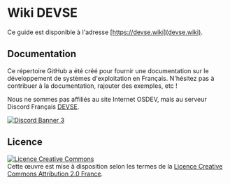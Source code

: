 # Wiki DEVSE

Ce guide est disponible à l'adresse [https://devse.wiki](devse.wiki).

## Documentation

Ce répertoire GitHub a été créé pour fournir une documentation sur le développement de systèmes d'exploitation en Français.
N'hésitez pas à contribuer à la documentation, rajouter des exemples, etc !

Nous ne sommes pas affiliés au site Internet OSDEV, mais au serveur Discord Français [DEVSE](https://discord.gg/3XjkM6q).

<a href="https://discord.gg/3XjkM6q">
    <img src="https://discordapp.com/api/guilds/746454130448531546/widget.png?style=banner3" alt="Discord Banner 3"/>
</a>

## Licence

<a rel="license" href="http://creativecommons.org/licenses/by/2.0/fr/"><img alt="Licence Creative Commons" style="border-width:0" src="https://i.creativecommons.org/l/by/2.0/fr/88x31.png" /></a><br>Cette œuvre est mise à disposition selon les termes de la <a rel="license" href="http://creativecommons.org/licenses/by/2.0/fr/">Licence Creative Commons Attribution 2.0 France</a>.
